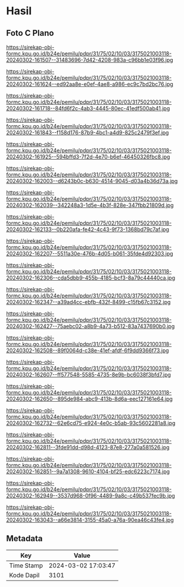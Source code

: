 # Hasil

## Foto C Plano

https://sirekap-obj-formc.kpu.go.id/b24e/pemilu/pdpr/31/75/02/10/03/3175021003118-20240302-161507--31483696-7d42-4208-983a-c96bb1e03f96.jpg

https://sirekap-obj-formc.kpu.go.id/b24e/pemilu/pdpr/31/75/02/10/03/3175021003118-20240302-161624--ed92aa8e-e0ef-4ae8-a986-ec9c7bd2bc76.jpg

https://sirekap-obj-formc.kpu.go.id/b24e/pemilu/pdpr/31/75/02/10/03/3175021003118-20240302-161718--84fd6f2c-4ab3-4445-80ec-41edf500ab41.jpg

https://sirekap-obj-formc.kpu.go.id/b24e/pemilu/pdpr/31/75/02/10/03/3175021003118-20240302-161843--f158d176-87b9-4bc1-a4d9-825c2479f3ef.jpg

https://sirekap-obj-formc.kpu.go.id/b24e/pemilu/pdpr/31/75/02/10/03/3175021003118-20240302-161925--594bffd3-7f2d-4e70-b6ef-46450326fbc8.jpg

https://sirekap-obj-formc.kpu.go.id/b24e/pemilu/pdpr/31/75/02/10/03/3175021003118-20240302-162003--d6243b0c-b630-4514-9045-d03a4b36d73a.jpg

https://sirekap-obj-formc.kpu.go.id/b24e/pemilu/pdpr/31/75/02/10/03/3175021003118-20240302-162039--342248a3-1d5e-4b3f-828e-347fbb21809d.jpg

https://sirekap-obj-formc.kpu.go.id/b24e/pemilu/pdpr/31/75/02/10/03/3175021003118-20240302-162133--0b220afa-fe42-4c43-9f73-1368bd79c7af.jpg

https://sirekap-obj-formc.kpu.go.id/b24e/pemilu/pdpr/31/75/02/10/03/3175021003118-20240302-162207--5511a30e-476b-4d05-b061-35fde4d92303.jpg

https://sirekap-obj-formc.kpu.go.id/b24e/pemilu/pdpr/31/75/02/10/03/3175021003118-20240302-162306--cda5dbb9-455b-4185-bcf3-8a79c44440ca.jpg

https://sirekap-obj-formc.kpu.go.id/b24e/pemilu/pdpr/31/75/02/10/03/3175021003118-20240302-162347--a39ad4cc-ebfb-432f-8499-c15fb67c3152.jpg

https://sirekap-obj-formc.kpu.go.id/b24e/pemilu/pdpr/31/75/02/10/03/3175021003118-20240302-162427--75aebc02-a8b9-4a73-b512-83a7437690b0.jpg

https://sirekap-obj-formc.kpu.go.id/b24e/pemilu/pdpr/31/75/02/10/03/3175021003118-20240302-162508--89f0064d-c38e-41ef-afdf-6f9dd9366f73.jpg

https://sirekap-obj-formc.kpu.go.id/b24e/pemilu/pdpr/31/75/02/10/03/3175021003118-20240302-162607--ff577548-5585-4735-8e9b-bc6038f3bfd7.jpg

https://sirekap-obj-formc.kpu.go.id/b24e/pemilu/pdpr/31/75/02/10/03/3175021003118-20240302-162650--895de984-abc9-413b-8d6a-eec127161e64.jpg

https://sirekap-obj-formc.kpu.go.id/b24e/pemilu/pdpr/31/75/02/10/03/3175021003118-20240302-162732--62e6cd75-e924-4e0c-b5ab-93c5602281a8.jpg

https://sirekap-obj-formc.kpu.go.id/b24e/pemilu/pdpr/31/75/02/10/03/3175021003118-20240302-162811--3fde91dd-d98d-4123-87e8-277a0a581526.jpg

https://sirekap-obj-formc.kpu.go.id/b24e/pemilu/pdpr/31/75/02/10/03/3175021003118-20240302-162851--9a7a1308-9610-4104-bf25-edc6223c7174.jpg

https://sirekap-obj-formc.kpu.go.id/b24e/pemilu/pdpr/31/75/02/10/03/3175021003118-20240302-162949--3537d968-0f96-4489-9a8c-c49b537fec9b.jpg

https://sirekap-obj-formc.kpu.go.id/b24e/pemilu/pdpr/31/75/02/10/03/3175021003118-20240302-163043--a66e3814-3155-45a0-a76a-90ea46c43fe4.jpg


## Metadata

| Key        | Value               |
| ---------- | ------------------- |
| Time Stamp | 2024-03-02 17:03:47 |
| Kode Dapil | 3101                |



